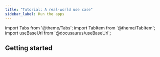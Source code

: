 ```yaml
---
title: "Tutorial: A real-world use case"
sidebar_label: Run the apps
---
```


import Tabs from '@theme/Tabs';
import TabItem from '@theme/TabItem';
import useBaseUrl from '@docusaurus/useBaseUrl';

## Getting started